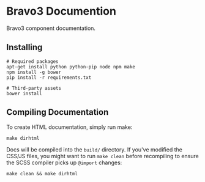 Bravo3 Documention
==================
Bravo3 component documentation. 

Installing
----------
    
    # Required packages
    apt-get install python python-pip node npm make
    npm install -g bower
    pip install -r requirements.txt
    
    # Third-party assets
    bower install

Compiling Documentation
-----------------------
To create HTML documentation, simply run make:

    make dirhtml

Docs will be compiled into the `build/` directory. If you've modified the CSS/JS files, you might want to run
`make clean` before recompiling to ensure the SCSS compiler picks up `@import` changes:

    make clean && make dirhtml
